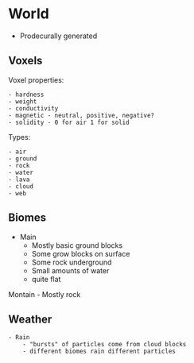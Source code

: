 World
=

- Prodecurally generated

Voxels
-

Voxel properties:

    - hardness
    - weight
    - conductivity
    - magnetic - neutral, positive, negative?
    - solidity - 0 for air 1 for solid

Types:

    - air
    - ground
    - rock
    - water
    - lava
    - cloud
    - web


Biomes
-

- Main
    - Mostly basic ground blocks
    - Some grow blocks on surface
    - Some rock underground
    - Small amounts of water
    - quite flat

Montain
    - Mostly rock




Weather
- 
    - Rain
        - "bursts" of particles come from cloud blocks
        - different biomes rain different particles